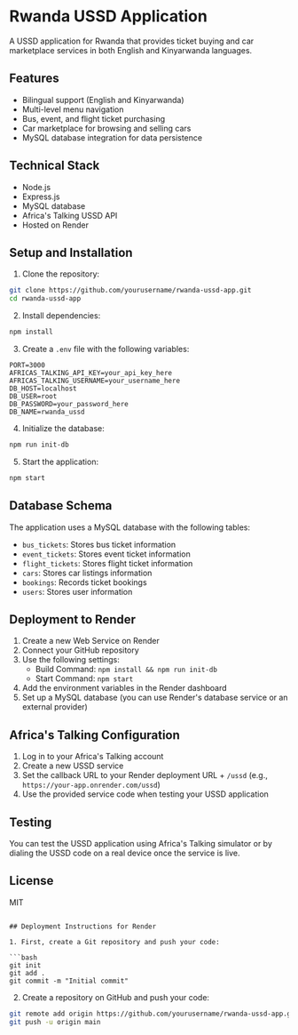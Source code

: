 # Rwanda USSD Application

A USSD application for Rwanda that provides ticket buying and car marketplace services in both English and Kinyarwanda languages.

## Features

- Bilingual support (English and Kinyarwanda)
- Multi-level menu navigation
- Bus, event, and flight ticket purchasing
- Car marketplace for browsing and selling cars
- MySQL database integration for data persistence

## Technical Stack

- Node.js
- Express.js
- MySQL database
- Africa's Talking USSD API
- Hosted on Render

## Setup and Installation

1. Clone the repository:
```bash
git clone https://github.com/yourusername/rwanda-ussd-app.git
cd rwanda-ussd-app
```

2. Install dependencies:
```bash
npm install
```

3. Create a `.env` file with the following variables:
```
PORT=3000
AFRICAS_TALKING_API_KEY=your_api_key_here
AFRICAS_TALKING_USERNAME=your_username_here
DB_HOST=localhost
DB_USER=root
DB_PASSWORD=your_password_here
DB_NAME=rwanda_ussd
```

4. Initialize the database:
```bash
npm run init-db
```

5. Start the application:
```bash
npm start
```

## Database Schema

The application uses a MySQL database with the following tables:
- `bus_tickets`: Stores bus ticket information
- `event_tickets`: Stores event ticket information
- `flight_tickets`: Stores flight ticket information
- `cars`: Stores car listings information
- `bookings`: Records ticket bookings
- `users`: Stores user information

## Deployment to Render

1. Create a new Web Service on Render
2. Connect your GitHub repository
3. Use the following settings:
   - Build Command: `npm install && npm run init-db`
   - Start Command: `npm start`
4. Add the environment variables in the Render dashboard
5. Set up a MySQL database (you can use Render's database service or an external provider)

## Africa's Talking Configuration

1. Log in to your Africa's Talking account
2. Create a new USSD service
3. Set the callback URL to your Render deployment URL + `/ussd` (e.g., `https://your-app.onrender.com/ussd`)
4. Use the provided service code when testing your USSD application

## Testing

You can test the USSD application using Africa's Talking simulator or by dialing the USSD code on a real device once the service is live.

## License

MIT
```

## Deployment Instructions for Render

1. First, create a Git repository and push your code:

```bash
git init
git add .
git commit -m "Initial commit"
```

2. Create a repository on GitHub and push your code:

```bash
git remote add origin https://github.com/yourusername/rwanda-ussd-app.git
git push -u origin main
```